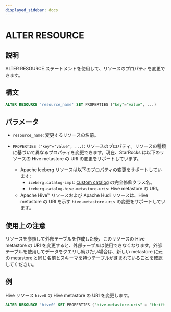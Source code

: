 ```yaml
---
displayed_sidebar: docs
---
```


# ALTER RESOURCE

## 説明

ALTER RESOURCE ステートメントを使用して、リソースのプロパティを変更できます。

## 構文

```SQL
ALTER RESOURCE 'resource_name' SET PROPERTIES ("key"="value", ...)
```

## パラメータ

- `resource_name`: 変更するリソースの名前。

- `PROPERTIES ("key"="value", ...)`: リソースのプロパティ。リソースの種類に基づいて異なるプロパティを変更できます。現在、StarRocks は以下のリソースの Hive metastore の URI の変更をサポートしています。
  - Apache Iceberg リソースは以下のプロパティの変更をサポートしています:
    - `iceberg.catalog-impl`: [custom catalog](../../../data_source/External_table.md) の完全修飾クラス名。
    - `iceberg.catalog.hive.metastore.uris`: Hive metastore の URI。
  - Apache Hive™ リソースおよび Apache Hudi リソースは、Hive metastore の URI を示す `hive.metastore.uris` の変更をサポートしています。

## 使用上の注意

リソースを参照して外部テーブルを作成した後、このリソースの Hive metastore の URI を変更すると、外部テーブルは使用できなくなります。外部テーブルを使用してデータをクエリし続けたい場合は、新しい metastore に元の metastore と同じ名前とスキーマを持つテーブルが含まれていることを確認してください。

## 例

Hive リソース `hive0` の Hive metastore の URI を変更します。

```SQL
ALTER RESOURCE 'hive0' SET PROPERTIES ("hive.metastore.uris" = "thrift://xx.xx.xx.xx:9083")
```
